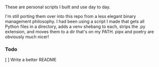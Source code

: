 These are personal scripts I built and use day to day.

I'm still porting them over into this repo from a less elegant binary management
philosophy. I had been using a script I made that gets all Python files in a
directory, adds a venv shebang to each, strips the .py extension, and moves them
to a dir that's on my PATH. pipx and poetry are obviously much nicer!


### Todo

[ ] Write a better README
